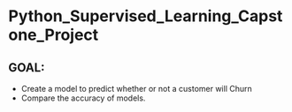 # Python_Supervised_Learning_Capstone_Project

## GOAL: 
* Create a model to predict whether or not a customer will Churn
* Compare the accuracy of models. 
